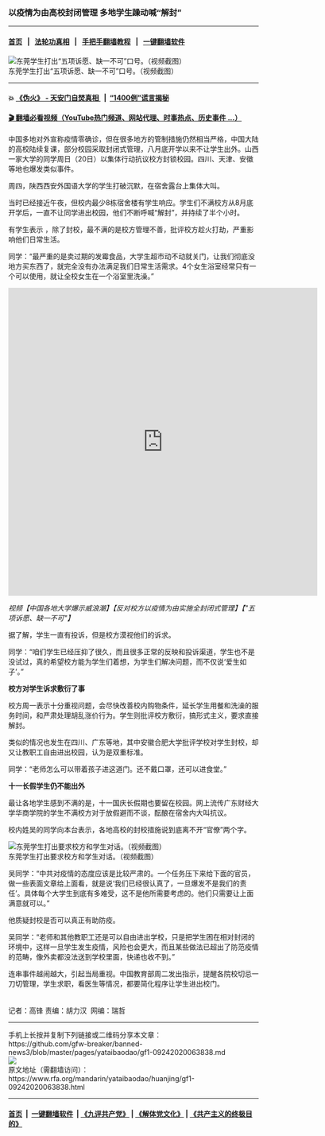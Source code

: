 ### 以疫情为由高校封闭管理   多地学生躁动喊“解封” 
------------------------

#### [首页](https://github.com/gfw-breaker/banned-news3/blob/master/README.md) &nbsp;&nbsp;|&nbsp;&nbsp; [法轮功真相](https://github.com/begood0513/basic/blob/master/README.md)  &nbsp;&nbsp;|&nbsp;&nbsp; [手把手翻墙教程](https://github.com/gfw-breaker/guides/wiki)  &nbsp;&nbsp;|&nbsp;&nbsp; [一键翻墙软件](https://github.com/gfw-breaker/nogfw/blob/master/README.md)  



<div id="headerimg">
 <img alt="东莞学生打出“五项诉愿、缺一不可”口号。（视频截图）" src="https://www.rfa.org/mandarin/yataibaodao/huanjing/gf1-09242020063838.html/2.jpg/@@images/1f68d21b-4d86-4c43-bdf2-3140c649d85e.jpeg" title="东莞学生打出“五项诉愿、缺一不可”口号。（视频截图）"/>
 <div id="headerimgcontents">
  <div id="headerimgcaption">
   <span>
    东莞学生打出“五项诉愿、缺一不可”口号。（视频截图）
   </span>
   <!-- zoomattribute -->
  </div>
  <!-- headerimgcaption -->
 </div>
 <!-- headerimagecontents -->
</div>

<hr/>


#### 💥 [《伪火》 - 天安门自焚真相 ](http://158.247.195.190:10000/videos/blog/weihuo.html)&nbsp; |&nbsp; [“1400例”谎言揭秘  ](http://158.247.195.190:10000/videos/blog/jiexi1400.html)

#### [ 🎬  翻墙必看视频（YouTube热门频道、网站代理、时事热点、历史事件 ...）](https://github.com/gfw-breaker/links/blob/master/banned.md)

<div id="storytext">
 <div>
  <div class="slot_header">
  </div>
 </div>
 <p>
 </p>
 <p>
  中国多地对外宣称疫情零确诊，但在很多地方的管制措施仍然相当严格，中国大陆的高校陆续复课，部分校园采取封闭式管理，八月底开学以来不让学生出外。山西一家大学的同学周日（20日）以集体行动抗议校方封锁校园。四川、天津、安徽等地也爆发类似事件。
 </p>
 <p>
  周四，陕西西安外国语大学的学生打破沉默，在宿舍露台上集体大叫。
 </p>
 <p>
  当时已经接近午夜，但校内最少8栋宿舍楼有学生响应。学生们不满校方从8月底开学后，一直不让同学进出校园，他们不断呼喊“解封”，并持续了半个小时。
 </p>
 <p>
  有学生表示 ，除了封校，最不满的是校方管理不善，批评校方趁火打劫，严重影响他们日常生活。
 </p>
 <p>
 </p>
 <p>
 </p>
 <p>
  同学：“最严重的是卖过期的发霉食品，大学生超市动不动就关门，让我们彻底没地方买东西了，就完全没有办法满足我们日常生活需求。4个女生浴室经常只有一个可以使用，就让全校女生在一个浴室里洗澡。”
 </p>
 <p>
 </p>
 <p>
  <iframe frameborder="0" height="620" scrolling="no" src="https://www.facebook.com/plugins/video.php?href=https%3A%2F%2Fwww.facebook.com%2FRFAChinese%2Fvideos%2F633855547321733%2F&amp;show_text=0&amp;width=622" width="622">
  </iframe>
 </p>
 <p>
  <i>
   视频【中国各地大学爆示威浪潮】【反对校方以疫情为由实施全封闭式管理】【"五项诉愿、缺一不可"】
  </i>
 </p>
 <p>
 </p>
 <p>
  据了解，学生一直有投诉，但是校方漠视他们的诉求。
 </p>
 <p>
  同学：“咱们学生已经压抑了很久，而且很多正常的反映和投诉渠道，学生也不是没试过，真的希望校方能为学生们着想，为学生们解决问题，而不仅说‘爱生如子’。”
  <br/>
  <b>
  </b>
 </p>
 <p>
  <b>
   校方对学生诉求敷衍了事
  </b>
 </p>
 <p>
  校方周一表示十分重视问题，会尽快改善校内购物条件，延长学生用餐和洗澡的服务时间，和严肃处理胡乱涨价行为。学生则批评校方敷衍，搞形式主义，要求直接解封。
 </p>
 <p>
  类似的情况也发生在四川、广东等地，其中安徽合肥大学批评学校对学生封校，却又让教职工自由进出校园，认为是双重标准。
 </p>
 <p>
  同学：“老师怎么可以带着孩子进这道门。还不戴口罩，还可以进食堂。”
  <br/>
  <b>
  </b>
 </p>
 <p>
  <b>
   十一长假学生仍不能出外
  </b>
 </p>
 <p>
  最让各地学生感到不满的是，十一国庆长假期也要留在校园。网上流传广东财经大学华商学院的学生不满校方对于放假避而不谈，酝酿在宿舍内大叫抗议。
 </p>
 <p>
  校内姓吴的同学向本台表示，各地高校的封校措施说到底离不开“官僚”两个字。
 </p>
 <p>
 </p>
 <p>
  <div class="image-inline captioned" style="width:1337px;">
   <div style="width:1337px;">
    <img alt="东莞学生打出要求校方和学生对话。（视频截图）" src="https://www.rfa.org/mandarin/yataibaodao/huanjing/gf1-09242020063838.html/1.jpg" title="东莞学生打出要求校方和学生对话。（视频截图）"/>
   </div>
   <div class="image-caption">
    <span style="width:1337px;">
     东莞学生打出要求校方和学生对话。（视频截图）
    </span>
    <span class="copyright">
    </span>
   </div>
  </div>
 </p>
 <p>
  吴同学：“中共对疫情的态度应该是比较严肃的。一个任务压下来给下面的官员，做一些表面文章给上面看，就是说‘我们已经很认真了，一旦爆发不是我们的责任’。具体每个大学生到底有多难受，这不是他所需要考虑的。他们只需要让上面满意就可以。”
 </p>
 <p>
  他质疑封校是否可以真正有助防疫。
 </p>
 <p>
  吴同学：“老师和其他教职工还是可以自由进出学校，只是把学生困在相对封闭的环境中，这样一旦学生发生疫情，风险也会更大，而且某些做法已超出了防范疫情的范畴，像外卖都没法送到学校里面，快递也收不到。”
 </p>
 <p>
  连串事件越闹越大，引起当局重视。中国教育部周二发出指示，提醒各院校切忌一刀切管理，学生求职，看医生等情况，都要简化程序让学生进出校门。
  <br/>
  <br/>
  <br/>
  记者：高锋 责编：胡力汉  网编：瑞哲
 </p>
</div>

<hr/>
手机上长按并复制下列链接或二维码分享本文章：<br/>
https://github.com/gfw-breaker/banned-news3/blob/master/pages/yataibaodao/gf1-09242020063838.md <br/>
<a href='https://github.com/gfw-breaker/banned-news3/blob/master/pages/yataibaodao/gf1-09242020063838.md'><img src='https://github.com/gfw-breaker/banned-news3/blob/master/pages/yataibaodao/gf1-09242020063838.md.png'/></a> <br/>
原文地址（需翻墙访问）：https://www.rfa.org/mandarin/yataibaodao/huanjing/gf1-09242020063838.html


------------------------
#### [首页](https://github.com/gfw-breaker/banned-news3/blob/master/README.md) &nbsp;|&nbsp; [一键翻墙软件](https://github.com/gfw-breaker/nogfw/blob/master/README.md) &nbsp;| [《九评共产党》](https://github.com/gfw-breaker/9ping.md/blob/master/README.md#九评之一评共产党是什么) | [《解体党文化》](https://github.com/gfw-breaker/jtdwh.md/blob/master/README.md) | [《共产主义的终极目的》](https://github.com/gfw-breaker/gczydzjmd.md/blob/master/README.md)


<img src='http://gfw-breaker.win/banned-news3/pages/yataibaodao/gf1-09242020063838.md' width='0px' height='0px'/>